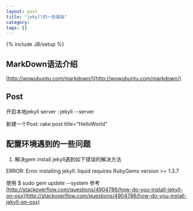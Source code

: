```yaml
---
layout: post
title: "jekyll的一些基础"
category: 
tags: []
---
```

{% include JB/setup %}

## MarkDown语法介绍

[http://wowubuntu.com/markdown/](http://wowubuntu.com/markdown/)


## Post

开启本地jekyll server : jekyll --server

新建一个Post: rake post title="HelloWorld"


## 配置环境遇到的一些问题

1. 解决gem install jekyll遇到如下错误的解决方法

ERROR:  Error installing jekyll:
liquid requires RubyGems version >= 1.3.7

使用 $ sudo gem update --system
参考 [http://stackoverflow.com/questions/4904786/how-do-you-install-jekyll-on-osx](http://stackoverflow.com/questions/4904786/how-do-you-install-jekyll-on-osx)

